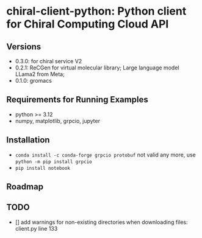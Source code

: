 # chiral-client-python: Python client for Chiral Computing Cloud API

## Versions
- 0.3.0: for chiral service V2
- 0.2.1: ReCGen for virtual molecular library; Large language model LLama2 from Meta;
- 0.1.0: gromacs

## Requirements for Running Examples
- python >= 3.12
- numpy, matplotlib, grpcio, jupyter

## Installation
- `conda install -c conda-forge grpcio protobuf` not valid any more, use `python -m pip install grpcio`
- `pip install notebook`

## Roadmap

##  TODO
- [] add warnings for non-existing directories when downloading files: client.py line 133
